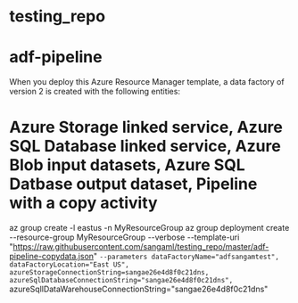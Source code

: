 # testing_repo
# adf-pipeline

When you deploy this Azure Resource Manager template, a data factory of version 2 is created with the following entities:

# Azure Storage linked service, Azure SQL Database linked service, Azure Blob input datasets, Azure SQL Datbase output dataset, Pipeline with a copy activity

az group create -l eastus -n MyResourceGroup
az group deployment create --resource-group MyResourceGroup --verbose --template-uri "https://raw.githubusercontent.com/sangaml/testing_repo/master/adf-pipeline-copydata.json" `
--parameters dataFactoryName="adfsangamtest", dataFactoryLocation="East US", azureStorageConnectionString=sangae26e4d8f0c21dns, azureSqlDatabaseConnectionString="sangae26e4d8f0c21dns", `
azureSqllDataWarehouseConnectionString="sangae26e4d8f0c21dns"
